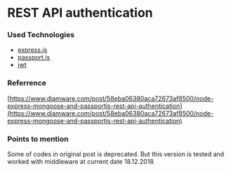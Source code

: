 # REST API authentication

### Used Technologies

* [express.js](http://expressjs.com)
* [passport.js](https://github.com/themikenicholson/passport-jwt)
* [jwt](https://jwt.io/introduction/)

### Referrence
[https://www.djamware.com/post/58eba06380aca72673af8500/node-express-mongoose-and-passportjs-rest-api-authentication](https://www.djamware.com/post/58eba06380aca72673af8500/node-express-mongoose-and-passportjs-rest-api-authentication)

### Points to mention 

Some of codes in original post is deprecated. But this version is tested and worked with middleware at current date 18.12.2018

